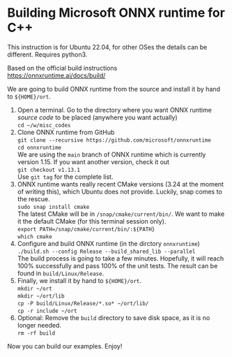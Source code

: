 Building Microsoft ONNX runtime for C++
==============

This instruction is for Ubuntu 22.04, for other OSes the details can be different. Requires python3.

Based on the official build instructions  
https://onnxruntime.ai/docs/build/


We are going to build ONNX runtime from the source and install it by hand to `${HOME}/ort`.

1. Open a terminal. Go to the directory where you want ONNX runtime *source code* to be placed (anywhere you want actually)  
`cd ~/w/misc_codes`  
2. Clone ONNX runtime from GitHub  
`git clone --recursive https://github.com/microsoft/onnxruntime`  
`cd onnxruntime`  
We are using the `main` branch of ONNX runtime which is currently version 1.15. If you want another version, check it out  
`git checkout v1.13.1`  
Use `git tag` for the complete list.  
3. ONNX runtime wants really recent CMake versions (3.24 at the moment of writing this), which Ubuntu does not provide. Luckily, snap comes to the rescue.  
`sudo snap install cmake`  
The latest CMake will be in `/snap/cmake/current/bin/`. We want to make it the default CMake (for this terminal session only).  
`export PATH=/snap/cmake/current/bin/:${PATH}`  
`which cmake`  
4. Configure and build ONNX runtime (in the dirctory `onnxruntime`)  
`./build.sh --config Release --build_shared_lib --parallel`  
The build process is going to take a few minutes. Hopefully, it will reach 100% successfully and pass 100% of the unit tests. The result can be found in `build/Linux/Release`.  
5. Finally, we install it by hand to `${HOME}/ort`.  
`mkdir ~/ort`  
`mkdir ~/ort/lib`  
`cp -P build/Linux/Release/*.so* ~/ort/lib/`  
`cp -r include ~/ort`  
6. Optional: Remove the `build` directory to save disk space, as it is no longer needed.  
`rm -rf build`  

Now you can build our examples. Enjoy!
